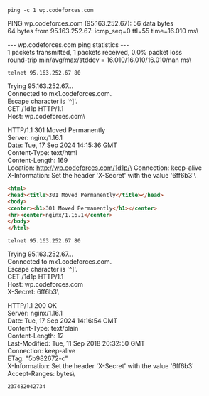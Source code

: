 `ping -c 1 wp.codeforces.com`

PING wp.codeforces.com (95.163.252.67): 56 data bytes\
64 bytes from 95.163.252.67: icmp_seq=0 ttl=55 time=16.010 ms\

--- wp.codeforces.com ping statistics ---\
1 packets transmitted, 1 packets received, 0.0% packet loss\
round-trip min/avg/max/stddev = 16.010/16.010/16.010/nan ms\

`telnet 95.163.252.67 80`

Trying 95.163.252.67...\
Connected to mx1.codeforces.com.\
Escape character is '^]'.\
GET /1d1p HTTP/1.1\
Host: wp.codeforces.com\

HTTP/1.1 301 Moved Permanently\
Server: nginx/1.16.1\
Date: Tue, 17 Sep 2024 14:15:36 GMT\
Content-Type: text/html\
Content-Length: 169\
Location: http://wp.codeforces.com/1d1p/\
Connection: keep-alive\
X-Information: Set the header 'X-Secret' with the value '6ff6b3'\

```html
<html>
<head><title>301 Moved Permanently</title></head>
<body>
<center><h1>301 Moved Permanently</h1></center>
<hr><center>nginx/1.16.1</center>
</body>
</html>
```

`telnet 95.163.252.67 80`

Trying 95.163.252.67...\
Connected to mx1.codeforces.com.\
Escape character is '^]'.\
GET /1d1p HTTP/1.1\
Host: wp.codeforces.com\
X-Secret: 6ff6b3\

HTTP/1.1 200 OK\
Server: nginx/1.16.1\
Date: Tue, 17 Sep 2024 14:16:54 GMT\
Content-Type: text/plain\
Content-Length: 12\
Last-Modified: Tue, 11 Sep 2018 20:32:50 GMT\
Connection: keep-alive\
ETag: "5b982672-c"\
X-Information: Set the header 'X-Secret' with the value '6ff6b3'\
Accept-Ranges: bytes\

`237482042734`